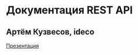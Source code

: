 # Документация REST API
## Артём Кузвесов, ideco

[Презентация](https://rawgit.com/ArtKuz/presentation-ideco-swagger/master/)
